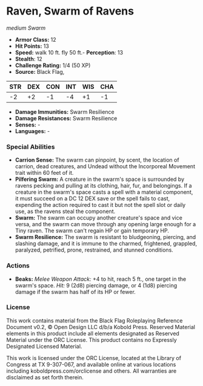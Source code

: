 # Raven, Swarm of Ravens

*medium* *Swarm*

- **Armor Class:** 12
- **Hit Points:** 13 
- **Speed:** walk 10 ft. fly 50 ft.- **Perception**: 13
- **Stealth**: 12
- **Challenge Rating:** 1/4 (50 XP)
- **Source:** Black Flag,

| STR | DEX | CON | INT | WIS | CHA |
| --- | --- | --- | --- | --- | --- |
| -2 | +2 | -1 | -4 | +1 | -1 |

- **Damage Immunities:** Swarm Resilience
- **Damage Resistances:** Swarm Resilience
- **Senses:** -
- **Languages:** -

### Special Abilities

- **Carrion Sense:** The swarm can pinpoint, by scent, the location of carrion, dead creatures, and Undead without the Incorporeal Movement trait within 60 feet of it.
- **Pilfering Swarm:** A creature in the swarm's space is surrounded by ravens pecking and pulling at its clothing, hair, fur, and belongings. If a creature in the swarm's space casts a spell with a material component, it must succeed on a DC 12 DEX save or the spell fails to cast, expending the action required to cast it but not the spell slot or daily use, as the ravens steal the component.
- **Swarm:** The swarm can occupy another creature's space and vice versa, and the swarm can move through any opening large enough for a Tiny raven. The swarm can't regain HP or gain temporary HP.
- **Swarm Resilience:** The swarm is resistant to bludgeoning, piercing, and slashing damage, and it is immune to the charmed, frightened, grappled, paralyzed, petrified, prone, restrained, and stunned conditions.

### Actions

- **Beaks:** _Melee Weapon Attack:_ +4 to hit, reach 5 ft., one target in the swarm's space. _Hit:_ 9 (2d8) piercing damage, or 4 (1d8) piercing damage if the swarm has half of its HP or fewer.


### License

This work contains material from the Black Flag Roleplaying Reference Document v0.2, © Open Design LLC d/b/a Kobold Press. Reserved Material elements in this product include all elements designated as Reserved Material under the ORC License. This product contains no Expressly Designated Licensed Material.

This work is licensed under the ORC License, located at the Library of Congress at TX 9-307-067, and available online at various locations including koboldpress.com/orclicense and others. All warranties are disclaimed as set forth therein.
